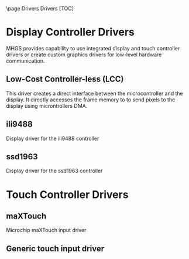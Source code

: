 \page Drivers Drivers
[TOC] 

# Display Controller Drivers

MHGS provides capability to use integrated display and touch controller drivers or create custom graphics drivers for low-level hardware communication.

## Low-Cost Controller-less (LCC) 

This driver creates a direct interface between the microcontroller and the display. It directly accesses the frame memory to to send pixels to the display using microntrollers DMA.

## ili9488 

Display driver for the ili9488 controller
    
## ssd1963 

Display driver for the ssd1963 controller

# Touch Controller Drivers

## maXTouch 

Microchip maXTouch input driver

## Generic touch input driver
